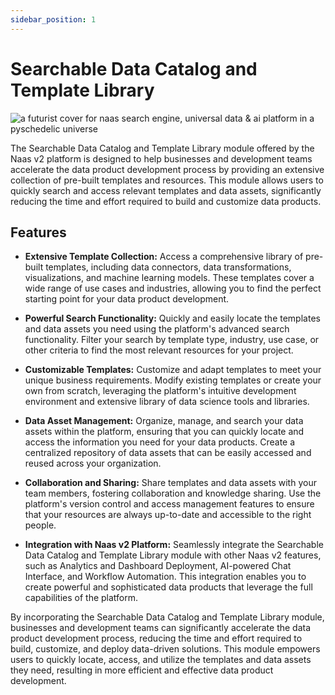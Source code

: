 ```yaml
---
sidebar_position: 1
---
```


# Searchable Data Catalog and Template Library

![a futurist cover for naas search engine, universal data & ai platform in a pyschedelic universe](https://media.discordapp.net/attachments/1084579666175729694/1107824723330600990/jeymassa_a_futurist_cover_for_naas_search_engine_universal_data_5030724a-7e2d-420d-86b0-23700efbf59b.png?width=2180&height=1246)

The Searchable Data Catalog and Template Library module offered by the Naas v2 platform is designed to help businesses and development teams accelerate the data product development process by providing an extensive collection of pre-built templates and resources. This module allows users to quickly search and access relevant templates and data assets, significantly reducing the time and effort required to build and customize data products.

## Features

*   **Extensive Template Collection:** Access a comprehensive library of pre-built templates, including data connectors, data transformations, visualizations, and machine learning models. These templates cover a wide range of use cases and industries, allowing you to find the perfect starting point for your data product development.
    
*   **Powerful Search Functionality:** Quickly and easily locate the templates and data assets you need using the platform's advanced search functionality. Filter your search by template type, industry, use case, or other criteria to find the most relevant resources for your project.
    
*   **Customizable Templates:** Customize and adapt templates to meet your unique business requirements. Modify existing templates or create your own from scratch, leveraging the platform's intuitive development environment and extensive library of data science tools and libraries.
    
*   **Data Asset Management:** Organize, manage, and search your data assets within the platform, ensuring that you can quickly locate and access the information you need for your data products. Create a centralized repository of data assets that can be easily accessed and reused across your organization.
    
*   **Collaboration and Sharing:** Share templates and data assets with your team members, fostering collaboration and knowledge sharing. Use the platform's version control and access management features to ensure that your resources are always up-to-date and accessible to the right people.
    
*   **Integration with Naas v2 Platform:** Seamlessly integrate the Searchable Data Catalog and Template Library module with other Naas v2 features, such as Analytics and Dashboard Deployment, AI-powered Chat Interface, and Workflow Automation. This integration enables you to create powerful and sophisticated data products that leverage the full capabilities of the platform.
    

By incorporating the Searchable Data Catalog and Template Library module, businesses and development teams can significantly accelerate the data product development process, reducing the time and effort required to build, customize, and deploy data-driven solutions. This module empowers users to quickly locate, access, and utilize the templates and data assets they need, resulting in more efficient and effective data product development.